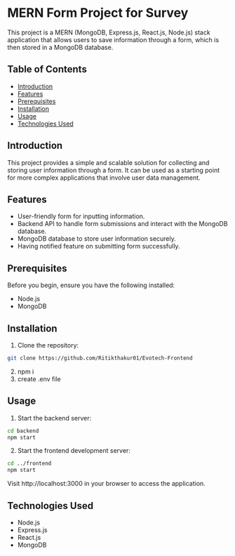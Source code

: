 # MERN Form Project for Survey

This project is a MERN (MongoDB, Express.js, React.js, Node.js) stack application that allows users to save information through a form, which is then stored in a MongoDB database.

## Table of Contents
- [Introduction](#introduction)
- [Features](#features)
- [Prerequisites](#prerequisites)
- [Installation](#installation)
- [Usage](#usage)
- [Technologies Used](#technologies-used)

## Introduction

This project provides a simple and scalable solution for collecting and storing user information through a form. It can be used as a starting point for more complex applications that involve user data management.

## Features

- User-friendly form for inputting information.
- Backend API to handle form submissions and interact with the MongoDB database.
- MongoDB database to store user information securely.
- Having notified feature on submitting form successfully.

## Prerequisites

Before you begin, ensure you have the following installed:

- Node.js
- MongoDB

## Installation

1. Clone the repository:

```bash
git clone https://github.com/Ritikthakur01/Evotech-Frontend
```

2. npm i
3. create .env file

## Usage

1. Start the backend server:
```bash
cd backend
npm start
```
2. Start the frontend development server:
```bash
cd ../frontend
npm start
```
  Visit http://localhost:3000 in your browser to access the application.


## Technologies Used
* Node.js
* Express.js
* React.js
* MongoDB

